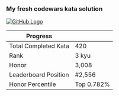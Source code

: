 ### My fresh codewars kata solution

[![GitHub Logo](https://www.codewars.com/users/risok/badges/micro)](https://www.codewars.com/users/risok)

| Progress             |            |
| -------------------- | ---------- |
| Total Completed Kata | 420        |
| Rank                 | 3 kyu      |
| Honor                | 3,008      |
| Leaderboard Position | #2,556     |
| Honor Percentile     | Top 0.782% |
